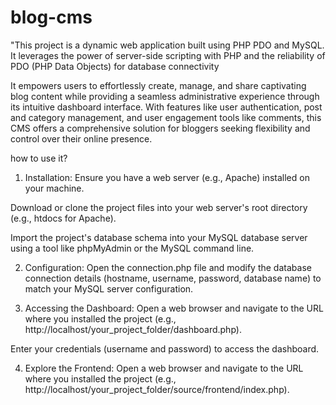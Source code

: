 # blog-cms
"This project is a dynamic web application built using PHP PDO and MySQL. It leverages the power of server-side scripting with PHP and the reliability of PDO (PHP Data Objects) for database connectivity

 It empowers users to effortlessly create, manage, and share captivating blog content while providing a seamless administrative experience through its intuitive dashboard interface. With features like user authentication, post and category management, and user engagement tools like comments, this CMS offers a comprehensive solution for bloggers seeking flexibility and control over their online presence.

how to use it?

1. Installation:
Ensure you have a web server (e.g., Apache) installed on your machine.

Download or clone the project files into your web server's root directory (e.g., htdocs for Apache).

Import the project's database schema into your MySQL database server using a tool like phpMyAdmin or the MySQL command line.

2. Configuration:
Open the connection.php file and modify the database connection details (hostname, username, password, database name) to match your MySQL server configuration.

3. Accessing the Dashboard:
Open a web browser and navigate to the URL where you installed the project (e.g., http://localhost/your_project_folder/dashboard.php).

Enter your credentials (username and password) to access the dashboard.

4. Explore the Frontend:
   Open a web browser and navigate to the URL where you installed the project (e.g., http://localhost/your_project_folder/source/frontend/index.php).


   
   
